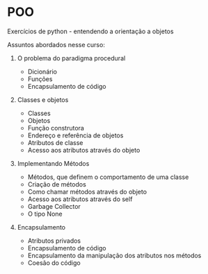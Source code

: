 # POO
Exercícios de python - entendendo a orientação a objetos

Assuntos abordados nesse curso:

01. O problema do paradigma procedural<br>
    <ul>
    <li>Dicionário</li>
    <li>Funções</li>
    <li>Encapsulamento de código</li>
    </ul>

02. Classes e objetos<br>
    <ul>
    <li>Classes</li>
    <li>Objetos</li>
    <li>Função construtora</li>
    <li>Endereço e referência de objetos</li>
    <li>Atributos de classe</li>
    <li>Acesso aos atributos através do objeto</li>
    </ul>

03. Implementando Métodos
    <ul>
    <li>Métodos, que definem o comportamento de uma classe</li>
    <li>Criação de métodos</li>
    <li>Como chamar métodos através do objeto</li>
    <li>Acesso aos atributos através do self</li>
    <li>Garbage Collector</li>
    <li>O tipo None</li>
    </ul>

04. Encapsulamento<br>
    <ul>
    <li>Atributos privados</li>
    <li>Encapsulamento de código</li>
    <li>Encapsulamento da manipulação dos atributos nos métodos</li>
    <li>Coesão do código</li>
    </ul>
